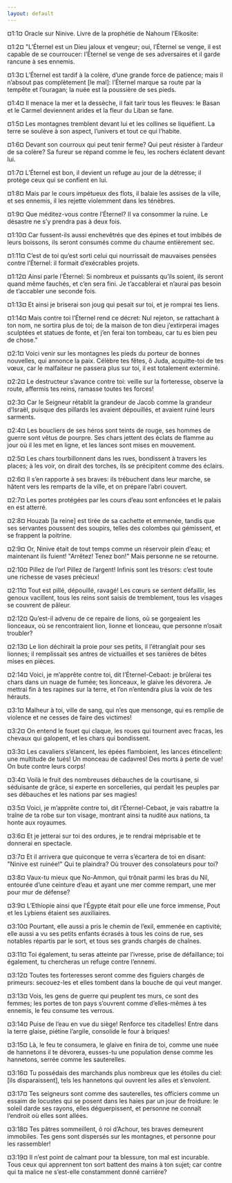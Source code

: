 ```yaml
---
layout: default
---
```


¤1:1¤ Oracle sur Ninive. Livre de la prophétie de Nahoum l’Elkosite:

¤1:2¤ "L’Éternel est un Dieu jaloux et vengeur; oui, l’Éternel se venge, il est capable de se courroucer: l’Éternel se venge de ses adversaires et il garde rancune à ses ennemis.

¤1:3¤ L’Éternel est tardif à la colère, d’une grande force de patience; mais il n’absout pas complètement [le mal]: l’Éternel marque sa route par la tempête et l’ouragan; la nuée est la poussière de ses pieds.

¤1:4¤ Il menace la mer et la dessèche, il fait tarir tous les fleuves: le Basan et le Carmel deviennent arides et la fleur du Liban se fane.

¤1:5¤ Les montagnes tremblent devant lui et les collines se liquéfient. La terre se soulève à son aspect, l’univers et tout ce qui l’habite.

¤1:6¤ Devant son courroux qui peut tenir ferme? Qui peut résister à l’ardeur de sa colère? Sa fureur se répand comme le feu, les rochers éclatent devant lui.

¤1:7¤ L’Éternel est bon, il devient un refuge au jour de la détresse; il protège ceux qui se confient en lui.

¤1:8¤ Mais par le cours impétueux des flots, il balaie les assises de la ville, et ses ennemis, il les rejette violemment dans les ténèbres.

¤1:9¤ Que méditez-vous contre l’Éternel? Il va consommer la ruine. Le désastre ne s’y prendra pas à deux fois.

¤1:10¤ Car fussent-ils aussi enchevêtrés que des épines et tout imbibés de leurs boissons, ils seront consumés comme du chaume entièrement sec.

¤1:11¤ C’est de toi qu’est sorti celui qui nourrissait de mauvaises pensées contre l’Éternel: il formait d’exécrables projets.

¤1:12¤ Ainsi parle l’Éternel: Si nombreux et puissants qu’ils soient, ils seront quand même fauchés, et c’en sera fini. Je t’accablerai et n’aurai pas besoin de t’accabler une seconde fois.

¤1:13¤ Et ainsi je briserai son joug qui pesait sur toi, et je romprai tes liens.

¤1:14¤ Mais contre toi l’Éternel rend ce décret: Nul rejeton, se rattachant à ton nom, ne sortira plus de toi; de la maison de ton dieu j’extirperai images sculptées et statues de fonte, et j’en ferai ton tombeau, car tu es bien peu de chose."

¤2:1¤ Voici venir sur les montagnes les pieds du porteur de bonnes nouvelles, qui annonce la paix. Célèbre tes fêtes, ô Juda, acquitte-toi de tes vœux, car le malfaiteur ne passera plus sur toi, il est totalement exterminé.

¤2:2¤ Le destructeur s’avance contre toi: veille sur la forteresse, observe la route, affermis tes reins, ramasse toutes tes forces!

¤2:3¤ Car le Seigneur rétablit la grandeur de Jacob comme la grandeur d’Israël, puisque des pillards les avaient dépouillés, et avaient ruiné leurs sarments.

¤2:4¤ Les boucliers de ses héros sont teints de rouge, ses hommes de guerre sont vêtus de pourpre. Ses chars jettent des éclats de flamme au jour où il les met en ligne, et les lances sont mises en mouvement.

¤2:5¤ Les chars tourbillonnent dans les rues, bondissent à travers les places; à les voir, on dirait des torches, ils se précipitent comme des éclairs.

¤2:6¤ Il s’en rapporte à ses braves: ils trébuchent dans leur marche, se hâtent vers les remparts de la ville, et on prépare l’abri couvert.

¤2:7¤ Les portes protégées par les cours d’eau sont enfoncées et le palais en est atterré.

¤2:8¤ Houzab [la reine] est tirée de sa cachette et emmenée, tandis que ses servantes poussent des soupirs, telles des colombes qui gémissent, et se frappent la poitrine.

¤2:9¤ Or, Ninive était de tout temps comme un réservoir plein d’eau; et maintenant ils fuient! "Arrêtez! Tenez bon!" Mais personne ne se retourne.

¤2:10¤ Pillez de l’or! Pillez de l’argent! Infinis sont les trésors: c’est toute une richesse de vases précieux!

¤2:11¤ Tout est pillé, dépouillé, ravagé! Les cœurs se sentent défaillir, les genoux vacillent, tous les reins sont saisis de tremblement, tous les visages se couvrent de pâleur.

¤2:12¤ Qu’est-il advenu de ce repaire de lions, où se gorgeaient les lionceaux, où se rencontraient lion, lionne et lionceau, que personne n’osait troubler?

¤2:13¤ Le lion déchirait la proie pour ses petits, il l’étranglait pour ses lionnes; il remplissait ses antres de victuailles et ses tanières de bêtes mises en pièces.

¤2:14¤ Voici, je m’apprête contre toi, dit l’Éternel-Cebaot: je brûlerai tes chars dans un nuage de fumée; tes lionceaux, le glaive les dévorera. Je mettrai fin à tes rapines sur la terre, et l’on n’entendra plus la voix de tes hérauts.

¤3:1¤ Malheur à toi, ville de sang, qui n’es que mensonge, qui es remplie de violence et ne cesses de faire des victimes!

¤3:2¤ On entend le fouet qui claque, les roues qui tournent avec fracas, les chevaux qui galopent, et les chars qui bondissent.

¤3:3¤ Les cavaliers s’élancent, les épées flamboient, les lances étincellent: une multitude de tués! Un monceau de cadavres! Des morts à perte de vue! On bute contre leurs corps!

¤3:4¤ Voilà le fruit des nombreuses débauches de la courtisane, si séduisante de grâce, si experte en sorcelleries, qui perdait les peuples par ses débauches et les nations par ses magies!

¤3:5¤ Voici, je m’apprête contre toi, dit l’Éternel-Cebaot, je vais rabattre la traîne de ta robe sur ton visage, montrant ainsi ta nudité aux nations, ta honte aux royaumes.

¤3:6¤ Et je jetterai sur toi des ordures, je te rendrai méprisable et te donnerai en spectacle.

¤3:7¤ Et il arrivera que quiconque te verra s’écartera de toi en disant: "Ninive est ruinée!" Qui te plaindra? Où trouver des consolateurs pour toi?

¤3:8¤ Vaux-tu mieux que No-Ammon, qui trônait parmi les bras du Nil, entourée d’une ceinture d’eau et ayant une mer comme rempart, une mer pour mur de défense?

¤3:9¤ L’Ethiopie ainsi que l’Égypte était pour elle une force immense, Pout et les Lybiens étaient ses auxiliaires.

¤3:10¤ Pourtant, elle aussi a pris le chemin de l’exil, emmenée en captivité; elle aussi a vu ses petits enfants écrasés à tous les coins de rue, ses notables répartis par le sort, et tous ses grands chargés de chaînes.

¤3:11¤ Toi également, tu seras atteinte par l’ivresse, prise de défaillance; toi également, tu chercheras un refuge contre l’ennemi.

¤3:12¤ Toutes tes forteresses seront comme des figuiers chargés de primeurs: secouez-les et elles tombent dans la bouche de qui veut manger.

¤3:13¤ Vois, les gens de guerre qui peuplent tes murs, ce sont des femmes; les portes de ton pays s’ouvrent comme d’elles-mêmes à tes ennemis, le feu consume tes verrous.

¤3:14¤ Puise de l’eau en vue du siège! Renforce tes citadelles! Entre dans la terre glaise, piétine l’argile, consolide le four à briques!

¤3:15¤ Là, le feu te consumera, le glaive en finira de toi, comme une nuée de hannetons il te dévorera, eusses-tu une population dense comme les hannetons, serrée comme les sauterelles.

¤3:16¤ Tu possédais des marchands plus nombreux que les étoiles du ciel: [ils disparaissent], tels les hannetons qui ouvrent les ailes et s’envolent.

¤3:17¤ Tes seigneurs sont comme des sauterelles, tes officiers comme un essaim de locustes qui se posent dans les haies par un jour de froidure: le soleil darde ses rayons, elles déguerpissent, et personne ne connaît l’endroit où elles sont allées.

¤3:18¤ Tes pâtres sommeillent, ô roi d’Achour, tes braves demeurent immobiles. Tes gens sont dispersés sur les montagnes, et personne pour les rassembler!

¤3:19¤ Il n’est point de calmant pour ta blessure, ton mal est incurable. Tous ceux qui apprennent ton sort battent des mains à ton sujet; car contre qui ta malice ne s’est-elle constamment donné carrière?